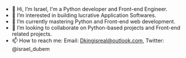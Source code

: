 - 👋 Hi, I’m Israel, I'm a Python developer and Front-end Engineer. 
- 👀 I’m interested in building lucrative Application Softwares.
- 🌱 I’m currently mastering Python and Front-end web development. 
- 💞️ I’m looking to collaborate on Python-based projects and Front-end related projects. 
- 📫 How to reach me: Email: Dkingisreal@outlook.com, Twitter: @israel_dubem


<!---
Izrael707/Izrael707 is a ✨ special ✨ repository because its `README.md` (this file) appears on your GitHub profile.
You can click the Preview link to take a look at your changes.
--->

